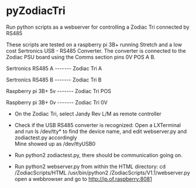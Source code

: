 # pyZodiacTri
Run python scripts as a webserver for controlling a Zodiac Tri connected by RS485


These scripts are tested on a raspberry pi 3B+ running Stretch and a low cost Sertronics USB - RS485 Converter.
The converter is connected to the Zodiac PSU board using the Comms section pins 0V POS A B.

Sertronics RS485 A	-------		Zodiac Tri A

Sertronics RS485 B	------- 	Zodiac Tri B

Raspberry pi 3B+ 5v	-------		Zodiac Tri POS

Raspberry pi 3B+ 0v	-------		Zodiac Tri 0V

- On the Zodiac Tri, select Jandy Rev L/M as remote controller

- Check if the USB RS485 converter is recognized:
	Open a LXTerminal and run ls /dev/tty* to find the device name, and edit webserver.py 
	and zodiactest.py accordingly	
	Mine showed up as /dev/ttyUSB0

- Run python2 zodiactest.py, there should be communication going on.

- Run python2 webserver.py from within the HTML directory:
	cd /ZodiacScripts/HTML
	/usr/bin/python2 /ZodiacScripts/V1.1/webserver.py
	open a webbrowser and go to http://ip.of.raspberry:8081



